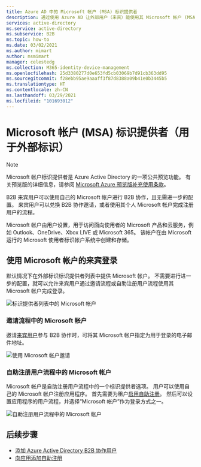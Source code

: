 ```yaml
---
title: Azure AD 中的 Microsoft 帐户 (MSA) 标识提供者
description: 通过使用 Azure AD 让外部用户（来宾）能使用其 Microsoft 帐户 (MSA) 登录至你的 Azure AD 应用。
services: active-directory
ms.service: active-directory
ms.subservice: B2B
ms.topic: how-to
ms.date: 03/02/2021
ms.author: mimart
author: msmimart
manager: celestedg
ms.collection: M365-identity-device-management
ms.openlocfilehash: 25d3380277d0e653fd5cb03069b7d91cb363dd95
ms.sourcegitcommit: f28ebb95ae9aaaff3f87d8388a09b41e0b3445b5
ms.translationtype: HT
ms.contentlocale: zh-CN
ms.lasthandoff: 03/29/2021
ms.locfileid: "101693012"
---
```

# <a name="microsoft-account-msa-identity-provider-for-external-identities-preview"></a>Microsoft 帐户 (MSA) 标识提供者（用于外部标识）

> [!NOTE]
> Microsoft 帐户标识提供者是 Azure Active Directory 的一项公共预览功能。 有关预览版的详细信息，请参阅 [Microsoft Azure 预览版补充使用条款](https://azure.microsoft.com/support/legal/preview-supplemental-terms/)。

B2B 来宾用户可以使用自己的 Microsoft 帐户进行 B2B 协作，且无需进一步的配置。 来宾用户可以兑换 B2B 协作邀请，或者使用其个人 Microsoft 帐户完成注册用户的流程。

Microsoft 帐户由用户设置，用于访问面向使用者的 Microsoft 产品和云服务，例如 Outlook、OneDrive、Xbox LIVE 或 Microsoft 365。 该帐户在由 Microsoft 运行的 Microsoft 使用者标识帐户系统中创建和存储。

## <a name="guest-sign-in-using-microsoft-accounts"></a>使用 Microsoft 帐户的来宾登录

默认情况下在外部标识标识提供者列表中提供 Microsoft 帐户。 不需要进行进一步的配置，就可以允许来宾用户通过邀请流程或自助注册用户流程使用其 Microsoft 帐户完成登录。

![标识提供者列表中的 Microsoft 帐户](media/microsoft-account/microsoft-account-identity-provider.png)

### <a name="microsoft-account-in-the-invitation-flow"></a>邀请流程中的 Microsoft 帐户

邀请[来宾用户](add-users-administrator.md)参与 B2B 协作时，可将其 Microsoft 帐户指定为用于登录的电子邮件地址。

![使用 Microsoft 帐户邀请](media/microsoft-account/microsoft-account-invite.png)

### <a name="microsoft-account-in-self-service-sign-up-user-flows"></a>自助注册用户流程中的 Microsoft 帐户

Microsoft 帐户是自助注册用户流程中的一个标识提供者选项。 用户可以使用自己的 Microsoft 帐户注册应用程序。 首先需要为租户[启用自助注册](self-service-sign-up-user-flow.md)。 然后可以设置应用程序的用户流程，并选择“Microsoft 帐户”作为登录方式之一。

![自助注册用户流程中的 Microsoft 帐户](media/microsoft-account/microsoft-account-user-flow.png)

## <a name="next-steps"></a>后续步骤

- [添加 Azure Active Directory B2B 协作用户](add-users-administrator.md)
- [向应用添加自助注册](self-service-sign-up-user-flow.md)